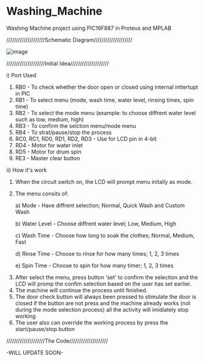 # Washing_Machine
Washing Machine project using PIC16F887 in Proteus and MPLAB

////////////////////Schematic Diagram////////////////////

![image](https://user-images.githubusercontent.com/81744011/151532789-c43ad0b8-f2cf-4763-83c7-7a57b61aadb4.png)

////////////////////Initial Idea////////////////////

i) Port Used
1. RB0 - To check whether the door open or closed using internal inttertupt in PIC
2. RB1 - To select menu (mode, wash time, water level, rinsing times, spin time)
3. RB2 - To select the mode menu (example: to choose diffrent water level such as low, medium, high)
4. RB3 - To confirm the selction menu/mode menu
5. RB4 - To strat/pause/stop the process
6. RC0, RC1, RD0, RD1, RD2, RD3 - Use for LCD pin in 4-bit
7. RD4 - Motor for water inlet
8. RD5 - Motor for drum spin
9. RE3 - Master clear button

ii) How it's work
1. When the circuit switch on, the LCD will prompt menu initally as mode.
2. The menu consits of:

    a) Mode - Have diffrent selection; Normal, Quick Wash and Custom Wash
    
    b) Water Level - Choose diffrent water level; Low, Medium, High
    
    c) Wash Time - Choose how long to soak the clothes; Normal, Medium, Fast
    
    d) Rinse Time - Choose to rinse for how many times; 1, 2, 3 times
    
    e) Spin Time - Choose to spin for how many timer; 1, 2, 3 times
    
3) After select the menu, press button 'set' to confirm the selection and the LCD will promp the confim selection based on the user has set earlier.
4) The machine will continue the process until finished.
5) The door check button will always been pressed to stimulate the door is closed if the button are not press and the machine already works (not during the mode selection process) all the activity will imidiately stop working
6) The user also can override the working process by press the start/pause/stop button

////////////////////The Code////////////////////

-WILL UPDATE SOON-
   

